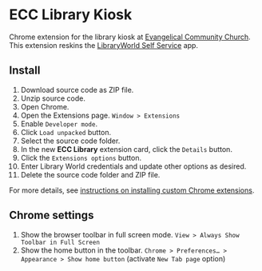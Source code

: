 # ECC Library Kiosk

Chrome extension for the library kiosk at [Evangelical Community Church](http://www.eccbloomington.org/). This extension reskins the [LibraryWorld Self Service](http://circ.libraryworld.com/selfservice.html) app.

## Install

1. Download source code as ZIP file.
2. Unzip source code.
3. Open Chrome.
4. Open the Extensions page. `Window > Extensions`
5. Enable `Developer mode`.
6. Click `Load unpacked` button.
7. Select the source code folder.
8. In the new **ECC Library** extension card, click the `Details` button.
9. Click the `Extensions options` button.
10. Enter Library World credentials and update other options as desired.
11. Delete the source code folder and ZIP file.

For more details, see [instructions on installing custom Chrome extensions](https://developer.chrome.com/extensions/getstarted).

## Chrome settings

1. Show the browser toolbar in full screen mode. `View > Always Show Toolbar in Full Screen`
2. Show the home button in the toolbar. `Chrome > Preferences… > Appearance > Show home button` (activate `New Tab page` option)
